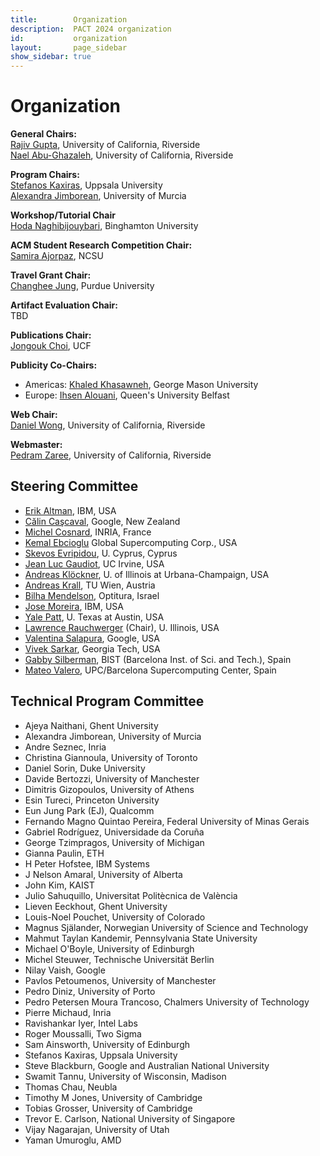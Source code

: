 ```yaml
---
title:        Organization
description:  PACT 2024 organization
id:           organization
layout:       page_sidebar
show_sidebar: true
---
```


# Organization

**General Chairs:**<br>
[Rajiv Gupta](https://www.cs.ucr.edu/~gupta/), University of California, Riverside <br>
[Nael Abu-Ghazaleh](https://www.cs.ucr.edu/~nael/), University of California, Riverside

**Program Chairs:**<br>
[Stefanos Kaxiras](https://pages.cs.wisc.edu/~kaxiras/), Uppsala University <br>
[Alexandra Jimborean](https://webs.um.es/alexandra.jimborean/miwiki/doku.php), University of Murcia

**Workshop/Tutorial Chair**<br>
[Hoda Naghibijouybari](https://sites.google.com/a/binghamton.edu/sites/system/errors/WebspaceNotFound?path=%2Fhoda%2F), Binghamton University

**ACM Student Research Competition Chair:**<br>
[Samira Ajorpaz](https://mirbaghercom.wordpress.com/), NCSU

**Travel Grant Chair:**<br>
[Changhee Jung](https://www.cs.purdue.edu/homes/chjung/), Purdue University

**Artifact Evaluation Chair:**<br>
TBD

**Publications Chair:**<br>
[Jongouk Choi](https://jongouk-choi.github.io/jongouk/), UCF

**Publicity Co-Chairs:**<br>
- Americas: [Khaled Khasawneh](https://sites.google.com/view/knkhasawneh/khaled-n-khasawneh), George Mason University
- Europe: [Ihsen Alouani](https://sites.google.com/view/ihsen-alouani), Queen's University Belfast


**Web Chair:**<br>
[Daniel Wong](https://www.danielwong.org/), University of California, Riverside

**Webmaster:**<br>
[Pedram Zaree](https://pedramzaree.github.io/), University of California, Riverside



## Steering Committee

- [Erik      Altman](https://researcher.watson.ibm.com/researcher/view.php?person=us-ealtman), IBM, USA
- [Călin     Caşcaval](https://conf.researchr.org/profile/conf/calincascaval), Google, New Zealand
- [Michel    Cosnard](http://www-sop.inria.fr/members/Michel.Cosnard/), INRIA, France
- [Kemal     Ebcioglu](http://global-supercomputing.com/people/kemal.ebcioglu/) Global Supercomputing Corp., USA
- [Skevos    Evripidou](https://cy.linkedin.com/in/skevos-evripidou-55a7b2), U. Cyprus, Cyprus
- [Jean Luc  Gaudiot](http://pascal.eng.uci.edu/people/gaudiot.html), UC Irvine, USA
- [Andreas   Klöckner](https://andreask.cs.illinois.edu/aboutme), U. of Illinois at Urbana-Champaign, USA
- [Andreas   Krall](https://informatics.tuwien.ac.at/people/andreas-krall), TU Wien, Austria
- [Bilha     Mendelson](https://www.linkedin.com/in/bilha-mendelson-36208a1/?originalSubdomain=il), Optitura, Israel
- [Jose      Moreira](https://researcher.watson.ibm.com/researcher/view.php?person=us-jmoreira), IBM, USA
- [Yale      Patt](http://users.ece.utexas.edu/~patt/), U. Texas at Austin, USA
- [Lawrence  Rauchwerger](https://cs.illinois.edu/about/people/all-faculty/rwerger) (Chair), U. Illinois, USA
- [Valentina Salapura](https://www.linkedin.com/in/valentina-salapura-81924a44), Google, USA
- [Vivek     Sarkar](https://vsarkar.cc.gatech.edu/), Georgia Tech, USA
- [Gabby     Silberman](https://es.linkedin.com/in/gabbysilberman), BIST (Barcelona Inst. of Sci. and Tech.), Spain
- [Mateo     Valero](https://www.bsc.es/mateo-valero), UPC/Barcelona Supercomputing Center, Spain

## Technical Program Committee
- Ajeya Naithani, Ghent University
- Alexandra Jimborean, University of Murcia
- Andre Seznec, Inria
- Christina Giannoula, University of Toronto
- Daniel Sorin, Duke University
- Davide Bertozzi, University of Manchester
- Dimitris Gizopoulos, University of Athens
- Esin Tureci, Princeton University
- Eun Jung Park (EJ), Qualcomm
- Fernando Magno Quintao Pereira, Federal University of Minas Gerais
- Gabriel Rodríguez, Universidade da Coruña
- George Tzimpragos, University of Michigan
- Gianna Paulin, ETH
- H Peter Hofstee, IBM Systems
- J Nelson Amaral, University of Alberta
- John Kim, KAIST
- Julio Sahuquillo, Universitat Politècnica de València
- Lieven Eeckhout, Ghent University
- Louis-Noel Pouchet, University of Colorado
- Magnus Själander, Norwegian University of Science and Technology
- Mahmut Taylan Kandemir, Pennsylvania State University
- Michael O'Boyle, University of Edinburgh
- Michel Steuwer, Technische Universität Berlin
- Nilay Vaish, Google
- Pavlos Petoumenos, University of Manchester
- Pedro Diniz, University of Porto
- Pedro Petersen Moura Trancoso, Chalmers University of Technology
- Pierre Michaud, Inria
- Ravishankar Iyer, Intel Labs
- Roger Moussalli, Two Sigma
- Sam Ainsworth, University of Edinburgh
- Stefanos Kaxiras, Uppsala University
- Steve Blackburn, Google and Australian National University
- Swamit Tannu, University of Wisconsin, Madison
- Thomas Chau, Neubla
- Timothy M Jones, University of Cambridge
- Tobias Grosser, University of Cambridge
- Trevor E. Carlson, National University of Singapore
- Vijay Nagarajan, University of Utah
- Yaman Umuroglu, AMD



